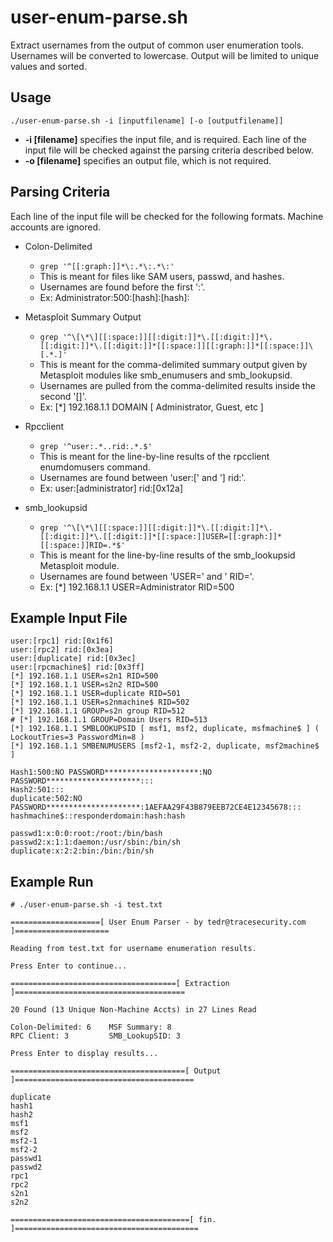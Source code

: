 # user-enum-parse.sh
Extract usernames from the output of common user enumeration tools. Usernames will be converted to lowercase. Output will be limited to unique values and sorted.

## Usage
```
./user-enum-parse.sh -i [inputfilename] [-o [outputfilename]]
```

* **-i [filename]** specifies the input file, and is required. Each line of the input file will be checked against the parsing criteria described below.
* **-o [filename]** specifies an output file, which is not required.

## Parsing Criteria
Each line of the input file will be checked for the following formats. Machine accounts are ignored.

* Colon-Delimited
  - `grep '^[[:graph:]]*\:.*\:.*\:'`
  - This is meant for files like SAM users, passwd, and hashes.
  - Usernames are found before the first ':'.
  - Ex: Administrator:500:[hash]:[hash]:

* Metasploit Summary Output
  - `grep '^\[\*\][[:space:]][[:digit:]]*\.[[:digit:]]*\.[[:digit:]]*\.[[:digit:]]*[[:space:]][[:graph:]]*[[:space:]]\[.*.]'`
  - This is meant for the comma-delimited summary output given by Metasploit modules like smb_enumusers and smb_lookupsid.
  - Usernames are pulled from the comma-delimited results inside the second '[]'.
  - Ex: [*] 192.168.1.1 DOMAIN [ Administrator, Guest, etc ]

* Rpcclient
  - `grep '^user:.*..rid:.*.$'`
  - This is meant for the line-by-line results of the rpcclient enumdomusers command.
  - Usernames are found between 'user:[' and '] rid:'.
  - Ex: user:[administrator] rid:[0x12a]

* smb_lookupsid
  - `grep '^\[\*\][[:space:]][[:digit:]]*\.[[:digit:]]*\.[[:digit:]]*\.[[:digit:]]*[[:space:]]USER=[[:graph:]]*[[:space:]]RID=.*$'`
  - This is meant for the line-by-line results of the smb_lookupsid Metasploit module.
  - Usernames are found between 'USER=' and ' RID='.
  - Ex: [*] 192.168.1.1 USER=Administrator RID=500

## Example Input File
```
user:[rpc1] rid:[0x1f6]
user:[rpc2] rid:[0x3ea]
user:[duplicate] rid:[0x3ec]
user:[rpcmachine$] rid:[0x3ff]
[*] 192.168.1.1 USER=s2n1 RID=500
[*] 192.168.1.1 USER=s2n2 RID=500
[*] 192.168.1.1 USER=duplicate RID=501
[*] 192.168.1.1 USER=s2nmachine$ RID=502
[*] 192.168.1.1 GROUP=s2n group RID=512
# [*] 192.168.1.1 GROUP=Domain Users RID=513
[*] 192.168.1.1 SMBLOOKUPSID [ msf1, msf2, duplicate, msfmachine$ ] ( LockoutTries=3 PasswordMin=8 )
[*] 192.168.1.1 SMBENUMUSERS [msf2-1, msf2-2, duplicate, msf2machine$ ]

Hash1:500:NO PASSWORD*********************:NO PASSWORD*********************:::
Hash2:501:::
duplicate:502:NO PASSWORD*********************:1AEFAA29F43B879EEB72CE4E12345678:::
hashmachine$::responderdomain:hash:hash

passwd1:x:0:0:root:/root:/bin/bash
passwd2:x:1:1:daemon:/usr/sbin:/bin/sh
duplicate:x:2:2:bin:/bin:/bin/sh
```

## Example Run
```
# ./user-enum-parse.sh -i test.txt 

====================[ User Enum Parser - by tedr@tracesecurity.com ]=====================

Reading from test.txt for username enumeration results.

Press Enter to continue...

=====================================[ Extraction ]======================================

20 Found (13 Unique Non-Machine Accts) in 27 Lines Read

Colon-Delimited: 6    MSF Summary: 8
RPC Client: 3         SMB_LookupSID: 3

Press Enter to display results...

=======================================[ Output ]========================================

duplicate
hash1
hash2
msf1
msf2
msf2-1
msf2-2
passwd1
passwd2
rpc1
rpc2
s2n1
s2n2

========================================[ fin. ]=========================================
```
